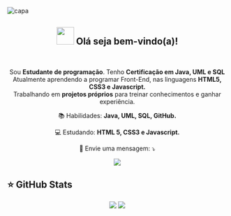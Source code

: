 ![capa](https://user-images.githubusercontent.com/79873793/119242093-a884d000-bb31-11eb-84ce-37359f011794.png)
<span align="center">

<h2 align="center"><img src="https://i.imgur.com/0hdZ65D.gif" width="40px"> Olá seja bem-vindo(a)!</h2>

</span>

<div align="center">



</div>


<br>
<p align="center">
  Sou <strong>Estudante de programação</strong>. Tenho <strong>Certificação em Java, UML e SQL</strong> Atualmente aprendendo a programar Front-End, nas linguagens <strong>HTML5, CSS3 e Javascript.</strong><br/>
  Trabalhando em <strong>projetos próprios</strong> para treinar conhecimentos e ganhar experiência.

</p>

<p align="center">
  📚 Habilidades: <strong>Java, UML, SQL, GitHub.</strong>
</p>

<p align="center">
  💻  Estudando: <strong>HTML 5, CSS3 e Javascript.</strong>
</p>

<p align="center">
  💌 Envie uma mensagem: ⤵️
</p>

<p align="center">
  
  
  <a href="https://www.linkedin.com/in/camila-cassimiro-5b851289/" alt="Linkedin">
  <img src="https://img.shields.io/badge/-Linkedin-0e76a8?style=flat-square&logo=Linkedin&logoColor=white&link=https://www.linkedin.com/in/camila-cassimiro-5b851289/" /></a>
</p>  

## ⭐ GitHub Stats

<p align = "center">
  <img src = "https://github-readme-stats.vercel.app/api?username=camilacassimiro90&show_icons=true&theme=tokyonight&line_height=27">
  <img src = "https://github-readme-stats.vercel.app/api/top-langs/?username=camilacassimiro90&show=css,java,html,javascript&theme=tokyonight">
</p>
